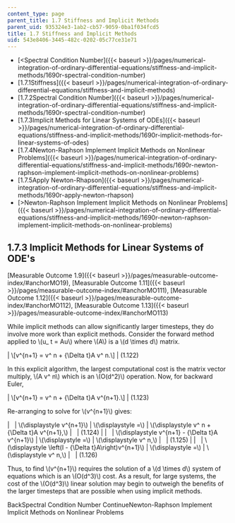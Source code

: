 ```yaml
---
content_type: page
parent_title: 1.7 Stiffness and Implicit Methods
parent_uid: 935324e3-1ab2-cb57-9059-0ba1f034fcd5
title: 1.7 Stiffness and Implicit Methods
uid: 543e8406-3445-482c-0202-05c77ce31e71
---
```


*   [<Spectral Condition Number]({{< baseurl >}}/pages/numerical-integration-of-ordinary-differential-equations/stiffness-and-implicit-methods/1690r-spectral-condition-number)
*   [1.7.1Stiffness]({{< baseurl >}}/pages/numerical-integration-of-ordinary-differential-equations/stiffness-and-implicit-methods)
*   [1.7.2Spectral Condition Number]({{< baseurl >}}/pages/numerical-integration-of-ordinary-differential-equations/stiffness-and-implicit-methods/1690r-spectral-condition-number)
*   [1.7.3Implicit Methods for Linear Systems of ODEs]({{< baseurl >}}/pages/numerical-integration-of-ordinary-differential-equations/stiffness-and-implicit-methods/1690r-implicit-methods-for-linear-systems-of-odes)
*   [1.7.4Newton-Raphson Implement Implicit Methods on Nonlinear Problems]({{< baseurl >}}/pages/numerical-integration-of-ordinary-differential-equations/stiffness-and-implicit-methods/1690r-newton-raphson-implement-implicit-methods-on-nonlinear-problems)
*   [1.7.5Apply Newton-Rhapson]({{< baseurl >}}/pages/numerical-integration-of-ordinary-differential-equations/stiffness-and-implicit-methods/1690r-apply-newton-rhapson)
*   [\>Newton-Raphson Implement Implicit Methods on Nonlinear Problems]({{< baseurl >}}/pages/numerical-integration-of-ordinary-differential-equations/stiffness-and-implicit-methods/1690r-newton-raphson-implement-implicit-methods-on-nonlinear-problems)

1.7.3 Implicit Methods for Linear Systems of ODE's
--------------------------------------------------

[Measurable Outcome 1.9]({{< baseurl >}}/pages/measurable-outcome-index/#anchorMO19), [Measurable Outcome 1.11]({{< baseurl >}}/pages/measurable-outcome-index/#anchorMO111), [Measurable Outcome 1.12]({{< baseurl >}}/pages/measurable-outcome-index/#anchorMO112), [Measurable Outcome 1.13]({{< baseurl >}}/pages/measurable-outcome-index/#anchorMO113)

While implicit methods can allow significantly larger timesteps, they do involve more work than explicit methods. Consider the forward method applied to \\(u\_ t = Au\\) where \\(A\\) is a \\(d \\times d\\) matrix.

| \\\[v^{n+1} = v^ n + {\\Delta t}A v^ n.\\\] | (1.122) 

In this explicit algorithm, the largest computational cost is the matrix vector multiply, \\(A v^ n\\) which is an \\(O(d^2)\\) operation. Now, for backward Euler,

| \\\[v^{n+1} = v^ n + {\\Delta t}A v^{n+1}.\\\] | (1.123) 

Re-arranging to solve for \\(v^{n+1}\\) gives:

| &nbsp; | \\(\\displaystyle v^{n+1}\\) | \\(\\displaystyle =\\) | \\(\\displaystyle v^ n + {\\Delta t}A v^{n+1},\\) | &nbsp; | (1.124) |
| &nbsp; | \\(\\displaystyle v^{n+1} - {\\Delta t}A v^{n+1}\\) | \\(\\displaystyle =\\) | \\(\\displaystyle v^ n,\\) | &nbsp; | (1.125) |
| &nbsp; | \\(\\displaystyle \\left(I - {\\Delta t}A\\right)v^{n+1}\\) | \\(\\displaystyle =\\) | \\(\\displaystyle v^ n,\\) | &nbsp; | (1.126) 

Thus, to find \\(v^{n+1}\\) requires the solution of a \\(d \\times d\\) system of equations which is an \\(O(d^3)\\) cost. As a result, for large systems, the cost of the \\(O(d^3)\\) linear solution may begin to outweigh the benefits of the larger timesteps that are possible when using implicit methods.

BackSpectral Condition Number ContinueNewton-Raphson Implement Implicit Methods on Nonlinear Problems